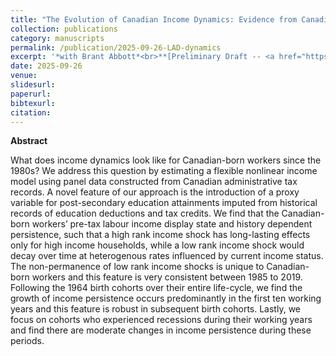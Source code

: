 ```yaml
---
title: "The Evolution of Canadian Income Dynamics: Evidence from Canadian Longitudinal Tax Records"
collection: publications
category: manuscripts
permalink: /publication/2025-09-26-LAD-dynamics
excerpt: '*with Brant Abbott*<br>**[Preliminary Draft -- <a href="https://shichen14.github.io/files/can_income_dynamics.pdf">Link to paper</a>]**<br />What does income dynamics look like for Canadian-born workers since the 1980s? We address this question by estimating a flexible nonlinear income model using panel data constructed from Canadian administrative tax records. A novel feature of our approach is the introduction of a proxy variable for post-secondary education attainments imputed from historical records of education deductions and tax credits.'
date: 2025-09-26
venue: 
slidesurl: 
paperurl:
bibtexurl:
citation:
---
```


**Abstract**

What does income dynamics look like for Canadian-born workers since the 1980s? We address this question by estimating a flexible nonlinear income model using panel data constructed from Canadian administrative tax records. A novel feature of our approach is the introduction of a proxy variable for post-secondary education attainments imputed from historical records of education deductions and tax credits. We find that the Canadian-born workers’ pre-tax labour income display state and history dependent persistence, such that a high rank income shock has long-lasting effects only for high income households, while a low rank income shock would decay over time at heterogenous rates influenced by current income status. The non-permanence of low rank income shocks is unique to Canadian-born workers and this feature is very consistent between 1985 to 2019. Following the 1964 birth cohorts over their entire life-cycle, we find the growth of income persistence occurs predominantly in the first ten working years and this feature is robust in subsequent birth cohorts. Lastly, we focus on cohorts who experienced recessions during their working years and find there are moderate changes in income persistence during these periods.
